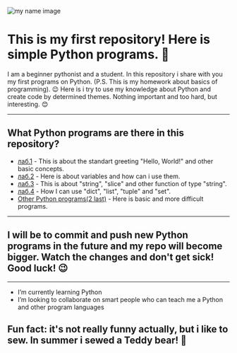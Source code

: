 ![my name image](https://user-images.githubusercontent.com/91422417/137530239-19491bd5-6cb3-455b-9349-4daeae550609.png)
# **This is my first repository! Here is simple Python programs.** :sunflower:
I am a beginner pythonist and a student. In this repository i share with you my first programs on Python.
(P.S. This is my homework about basics of programming). :wink:
Here is i try to use my knowledge about Python and create code by determined themes.
Nothing important and too hard, but interesting. :blush:
____
## **What Python programs are there in this repository**?
+ [лаб.1](https://github.com/SconeScone/Homework/tree/master/лаб.1) - This is about the standart greeting "Hello, World!" and other basic concepts.
+ [лаб.2](https://github.com/SconeScone/Homework/tree/master/лаб.2) - Here is about variables and how can i use them.
+ [лаб.3](https://github.com/SconeScone/Homework/tree/master/лаб.3) - This is about "string", "slice" and other function of type "string".
+ [лаб.4](https://github.com/SconeScone/Homework/tree/master/лаб.4) - How I can use "dict", "list", "tuple" and "set".
+ [Other Python programs(2 last)](https://github.com/SconeScone/Homework) - Here is basic and more difficult programs.
____
## I will be to commit and push new Python programs in the future and my repo will become bigger. Watch the changes and don't get sick! Good luck! :wink:
___
+ I’m currently learning Python
+ I’m looking to collaborate on smart people who can teach me a Python and other program languages
## Fun fact: it's not really funny actually, but i like to sew. In summer i sewed a Teddy bear! :bear:
